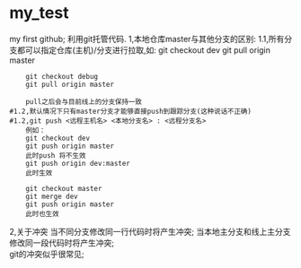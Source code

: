 # my_test
my first github; 
利用git托管代码.
1,本地仓库master与其他分支的区别:
	1.1,所有分支都可以指定仓库(主机)/分支进行拉取,如: 
		git checkout dev
		git pull origin master

		git checkout debug
		git pull origin master

		pull之后会与目前线上的分支保持一致
	#1.2,默认情况下只有master分支才能够直接push到跟踪分支(这种说话不正确)
	#1.2,git push <远程主机名> <本地分支名> : <远程分支名> 
		例如： 
		git checkout dev
		git push origin master 
		此时push 将不生效
		git push origin dev:master
		此时生效

		git checkout master
		git merge dev
		git push origin master
		此时也生效
2,关于冲突
	当不同分支修改同一行代码时将产生冲突;
	当本地主分支和线上主分支修改同一段代码时将产生冲突;	
	git的冲突似乎很常见;
